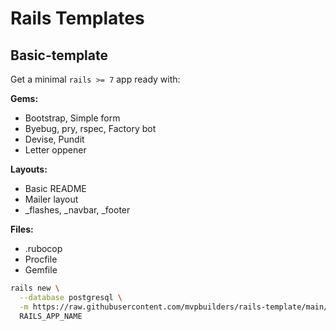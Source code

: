 # Rails Templates

## Basic-template

Get a minimal `rails >= 7` app ready with:

**Gems:**
- Bootstrap, Simple form
- Byebug, pry, rspec, Factory bot
- Devise, Pundit
- Letter oppener

**Layouts:**
- Basic README
- Mailer layout
- _flashes, _navbar, _footer

**Files:**
- .rubocop
- Procfile
- Gemfile

```bash
rails new \
  --database postgresql \
  -m https://raw.githubusercontent.com/mvpbuilders/rails-template/main/basic_template.rb \
  RAILS_APP_NAME
